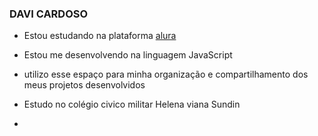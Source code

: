 ### DAVI CARDOSO

* Estou estudando na plataforma [alura](cursos.alura.com.br/dashboard)

* Estou me desenvolvendo na linguagem JavaScript

* utilizo esse espaço para minha organização e compartilhamento dos meus projetos desenvolvidos

* Estudo no colégio civico militar Helena viana Sundin

* 
